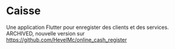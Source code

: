 # Caisse

Une application Flutter pour enregister des clients et des services.
ARCHIVED, nouvelle version sur https://github.com/HevelMc/online_cash_register
